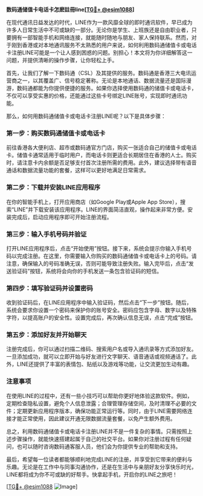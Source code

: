 **数码通储值卡电话卡怎麽註冊line[[TG💪+ @esim1088](https://t.me/s/esim1088)]**

在现代通讯日益发达的时代，LINE作为一款风靡全球的即时通讯软件，早已成为许多人日常生活中不可或缺的一部分。无论你是学生、上班族还是自由职业者，只要拥有一部智能手机和网络连接，就能随时随地与朋友、家人保持联系。然而，对于刚到香港或对本地通讯服务不太熟悉的用户来说，如何利用数码通储值卡或电话卡注册LINE可能是一个让人感到困惑的问题。别担心！本文将为你详细解答这一问题，并提供清晰的操作步骤，让你轻松上手。

首先，让我们了解一下数码通（CSL）及其提供的服务。数码通是香港三大电讯运营商之一，以其覆盖广、信号稳定著称。无论是本地通话、数据流量还是国际漫游，数码通都能为你提供便捷的服务。如果你选择使用数码通的储值卡或电话卡，不仅可以享受实惠的价格，还能通过这些卡号绑定LINE账号，实现即时通讯功能。

那么，如何用数码通储值卡或电话卡注册LINE呢？以下是具体步骤：

### 第一步：购买数码通储值卡或电话卡

前往香港各大便利店、超市或数码通官方门店，购买一张适合自己的储值卡或电话卡。储值卡通常适用于临时用户，而电话卡则更适合长期居住在香港的人士。购买时，请注意卡内余额是否足够支付首次注册所需的费用。此外，建议选择带有语音通话和数据流量功能的套餐，这样可以更好地满足日常需求。

### 第二步：下载并安装LINE应用程序

在你的智能手机上，打开应用商店（如Google Play或Apple App Store），搜索“LINE”并下载安装该应用程序。LINE的界面简洁直观，操作起来非常方便。安装完成后，启动应用程序即可开始注册流程。

### 第三步：输入手机号码并验证

打开LINE应用程序后，点击“开始使用”按钮。接下来，系统会提示你输入手机号码以完成注册。在这里，你需要输入你购买的数码通储值卡或电话卡上的号码。请注意，确保输入的号码准确无误，否则可能导致注册失败。输入完毕后，点击“发送验证码”按钮，系统将会向你的手机发送一条包含验证码的短信。

### 第四步：填写验证码并设置密码

收到验证码后，在LINE应用程序中输入验证码，然后点击“下一步”按钮。随后，系统会要求你设置一个密码来保护你的账号安全。密码应包含字母、数字以及特殊字符，以提高账户的安全性。设置完成后，再次确认信息无误，点击“完成”按钮。

### 第五步：添加好友并开始聊天

注册完成后，你可以通过扫描二维码、搜索用户名或导入通讯录等方式添加好友。一旦添加成功，就可以立即开始与好友进行文字聊天、语音通话或视频通话了。此外，LINE还提供了丰富的表情包、贴纸以及游戏等功能，让交流更加生动有趣。

### 注意事项

在使用LINE的过程中，还有一些小技巧可以帮助你更好地体验这款软件。例如，定期检查隐私设置，避免个人信息泄露；合理管理存储空间，及时清理不必要的文件；定期更新应用程序版本，确保功能正常运行等。同时，由于LINE需要网络连接才能正常使用，因此建议开通无限数据流量套餐，以免产生额外费用。

总之，利用数码通储值卡或电话卡注册LINE并不是一件复杂的事情。只需按照上述步骤操作，就能快速搭建起属于自己的社交平台。如果你对注册过程有任何疑问，也可以随时咨询数码通客服人员，他们会为你提供专业的帮助和支持。

最后，希望每一位读者都能够顺利地完成LINE的注册，并享受到它带来的便利与乐趣。无论是在工作中与同事沟通协作，还是在生活中与亲朋好友分享快乐时光，LINE都将成为你不可或缺的好帮手。快拿起手机，开启你的LINE之旅吧！

[[TG💪+ @esim1088](https://t.me/s/esim1088) ![Image](https://i.postimg.cc/4NQfJmqS/Snipaste-2025-05-13-00-14-12.png)]